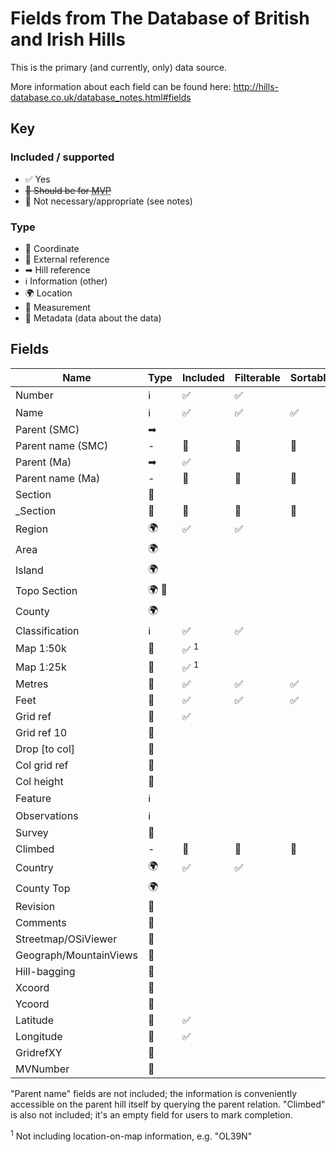 # Fields from The Database of British and Irish Hills

This is the primary (and currently, only) data source.

More information about each field can be found here: http://hills-database.co.uk/database_notes.html#fields

## Key

### Included / supported

- ✅ Yes
- ~~🙏 Should be for <abbr title="Minimum Viable Product">MVP</abbr>~~
- 🚫 Not necessary/appropriate (see notes)

### Type

- 📌 Coordinate
- 🔗 External reference
- ➡ Hill reference
- ℹ️ Information (other)
- 🌍 Location
- 📏 Measurement
- 📝 Metadata (data about the data)

## Fields

| Name                   | Type  | Included        | Filterable | Sortable |
| ---------------------- | ----- | --------------- | ---------- | -------- |
| Number                 | ℹ️    | ✅              | ✅         |
| Name                   | ℹ️    | ✅              | ✅         | ✅       |
| Parent (SMC)           | ➡     |                 |
| Parent name (SMC)      | -     | 🚫              | 🚫         | 🚫       |
| Parent (Ma)            | ➡     | ✅              |
| Parent name (Ma)       | -     | 🚫              | 🚫         | 🚫       |
| Section                | 🔗    |                 |
| \_Section              | 🔗    | 🚫              | 🚫         | 🚫       |
| Region                 | 🌍    | ✅              | ✅         |
| Area                   | 🌍    |                 |            |
| Island                 | 🌍    |                 |
| Topo Section           | 🌍 🔗 |                 |
| County                 | 🌍    |                 |
| Classification         | ℹ️    | ✅              | ✅         |
| Map 1:50k              | 🔗    | ✅ <sup>1</sup> |
| Map 1:25k              | 🔗    | ✅ <sup>1</sup> |
| Metres                 | 📏    | ✅              | ✅         | ✅       |
| Feet                   | 📏    | ✅              | ✅         | ✅       |
| Grid ref               | 📌    | ✅              |
| Grid ref 10            | 📌    |                 |
| Drop [to col]          | 📏    |                 |
| Col grid ref           | 📌    |                 |
| Col height             | 📏    |                 |
| Feature                | ℹ️    |                 |
| Observations           | ℹ️    |                 |
| Survey                 | 📝    |                 |
| Climbed                | -     | 🚫              | 🚫         | 🚫       |
| Country                | 🌍    | ✅              | ✅         |
| County Top             | 🌍    |                 |
| Revision               | 📝    |                 |
| Comments               | 📝    |                 |
| Streetmap/OSiViewer    | 🔗    |                 |
| Geograph/MountainViews | 🔗    |                 |
| Hill-bagging           | 🔗    |                 |
| Xcoord                 | 📌    |                 |
| Ycoord                 | 📌    |                 |
| Latitude               | 📌    | ✅              |
| Longitude              | 📌    | ✅              |
| GridrefXY              | 📌    |                 |
| MVNumber               | 🔗    |                 |

"Parent name" fields are not included; the information is conveniently accessible on the parent hill itself by querying the parent relation. "Climbed" is also not included; it's an empty field for users to mark completion.

<sup>1</sup> Not including location-on-map information, e.g. "OL39N"
